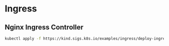 # Ingress

## Nginx Ingress Controller

```sh
kubectl apply -f https://kind.sigs.k8s.io/examples/ingress/deploy-ingress-nginx.yaml
```

